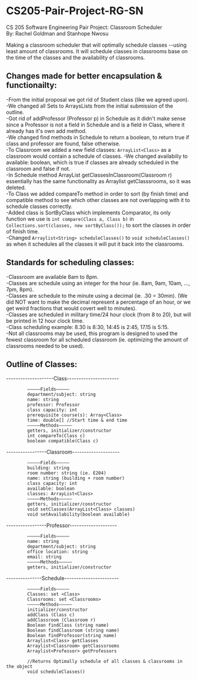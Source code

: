 # CS205-Pair-Project-RG-SN
CS 205 Software Engineering Pair Project: Classroom Scheduler  
By: Rachel Goldman and Stanhope Nwosu   

Making a classroom scheduler that will optimally schedule classes --using least amount of classrooms. It will schedule classes in classrooms base on the time of the classes and the availability of classrooms.

## Changes made for better encapsulation & functionailty:  
-From the initial proposal we got rid of Student class (like we agreed upon).  
-We changed all Sets to ArraysLists from the initial submission of the outline.  
-Got rid of addProfessor (Professor p) in Schedule as it didn't make sense since a Professor is not a field in Schedule and is a field in Class, where it already has it's own add method.    
-We changed find methods in Schedule to return a boolean, to return true if class and professor are found, false otherwise.  
-To Classroom we added a new field classes: ```ArrayList<Class>``` as a classroom would contain a schedule of classes. 
-We changed availabiliy to available: boolean, which is true if classes are already scheduled in the classroom and false if not.   
-In Schedule method ArrayList<Class> getClassesInClassroom(Classroom r) essentially has the same functionality as Arraylist<Classroom> getClasssrooms, so it was deleted.   
-To Class we added compareTo method in order to sort (by finish time) and compatible method to see which other classes are not overlapping with it to schedule classes correctly.  
-Added class is SortByClass which implements Comparator, its only function we use is ```int compare(Class a, Class b)``` in
```Collections.sort(classes, new sortByClass());``` to sort the classes in order of finish time.   
-Changed ```Arraylist<String> scheduleClasses()``` to ```void scheduleClasses()``` as when it schedules all the classes it will put it back into the classrooms.


## Standards for scheduling classes:    
-Classroom are available 8am to 8pm.      
-Classes are schedule using an integer for the hour (ie. 8am, 9am, 10am, ..., 7pm, 8pm).     
-Classes are schedule to the minute using a decimal (ie. .30 = 30min). (We did NOT want to make the decimal represent a percentage of an hour, or we get weird fractions that would covert well to minutes).     
-Classes are scheduled in military time/24 hour clock (from 8 to 20), but will be printed in 12 hour clock time.  
-Class scheduling example: 8.30 is 8:30, 14:45 is 2:45, 17.15 is 5:15.   
-Not all classrooms may be used, this program is designed to used the fewest classroom for all scheduled classroom (ie. optimizing the amount of classrooms needed to be used).     

## Outline of Classes:  
--------------------Class----------------------   
```
        —————Fields—————  
        department/subject: string  
        name: string  
        professor: Professor  
        class capacity: int  
        prerequisite course(s): Array<Class>  
        time: double[] //Start time & end time  
        —————Methods—————  
        getters, initializer/constructor
        int compareTo(Class c)
        boolean compatible(Class c)
 ```       
            
-----------------Classroom--------------------  
```
        —————Fields—————  
        building: string  
        room number: string (ie. E204)   
        name: string (building + room number)  
        class capacity: int  
        available: boolean    
        classes: ArrayList<Class>
        —————Methods—————  
        getters, initializer/constructor
        void setClasses(ArrayList<Class> classes)
        void setAvailability(boolean available)
```
  
-----------------Professor--------------------  
```
        —————Fields—————  
        name: string  
        department/subject: string
        office location: string  
        email: string      
        —————Methods—————  
        getters, initializer/constructor  
```
  
---------------Schedule----------------------- 
```
        —————Fields—————  
        Classes: set <Class>  
        Classrooms: set <Classrooms>    
        —————Methods—————  
        initializer/constructor
        addClass (Class c)             
        addClassroom (Classroom r)  
        Boolean findClass (string name) 
        Boolean findClassroom (string name)  
        Boolean findProfessor(string name) 
        Arraylist<Class> getClasses 
        Arraylist<Classroom> getClasssrooms
        Arraylist<Professor> getProfessors
        
        //Returns Optimally schedule of all classes & classrooms in the object    
        void scheduleClasses()  
    
```
